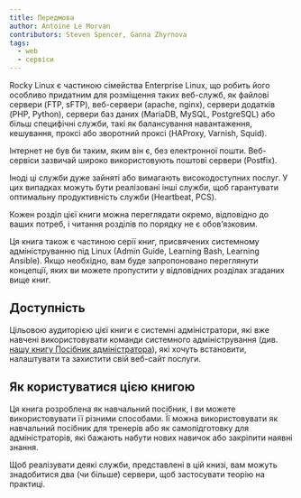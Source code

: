 ```yaml
---
title: Передмова
author: Antoine Le Morvan
contributors: Steven Spencer, Ganna Zhyrnova
tags:
  - web
  - сервіси
---
```


<!-- markdownlint-disable MD025 MD007 -->

Rocky Linux є частиною сімейства Enterprise Linux, що робить його особливо придатним для розміщення таких веб-служб, як файлові сервери (FTP, sFTP), веб-сервери (apache, nginx), сервери додатків (PHP, Python), сервери баз даних (MariaDB, MySQL, PostgreSQL) або більш специфічні служби, такі як балансування навантаження, кешування, проксі або зворотний проксі (HAProxy, Varnish, Squid).

Інтернет не був би таким, яким він є, без електронної пошти. Веб-сервіси зазвичай широко використовують поштові сервери (Postfix).

Іноді ці служби дуже зайняті або вимагають високодоступних послуг. У цих випадках можуть бути реалізовані інші служби, щоб гарантувати оптимальну продуктивність служби (Heartbeat, PCS).

Кожен розділ цієї книги можна переглядати окремо, відповідно до ваших потреб, і читання розділів по порядку не є обов’язковим.

Ця книга також є частиною серії книг, присвячених системному адмініструванню під Linux (Admin Guide, Learning Bash, Learning Ansible). Якщо необхідно, вам буде запропоновано переглянути концепції, яких ви можете пропустити у відповідних розділах згаданих вище книг.

## Доступність

Цільовою аудиторією цієї книги є системні адміністратори, які вже навчені використовувати команди системного адміністрування (див. [нашу книгу Посібник адміністратора](../admin_guide/00-toc.md)), які хочуть встановити, налаштувати та захистити свій веб-сайт послуги.

## Як користуватися цією книгою

Ця книга розроблена як навчальний посібник, і ви можете використовувати її різними способами. Її можна використовувати як навчальний посібник для тренерів або як самопідготовку для адміністраторів, які бажають набути нових навичок або закріпити наявні знання.

Щоб реалізувати деякі служби, представлені в цій книзі, вам можуть знадобитися два (чи більше) сервери, щоб застосувати теорію на практиці.
